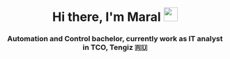 <h1 align="center">Hi there, I'm Maral <a href="https://daniilshat.ru/" target="_blank"></a> 
<img src="https://github.com/blackcater/blackcater/raw/main/images/Hi.gif" height="32"/></h1>
<h3 align="center">Automation and Control bachelor, currently work as IT analyst in TCO, Tengiz 🇷🇺</h3>
